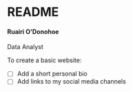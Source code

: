 # README

#### Ruairi O'Donohoe

Data Analyst


To create a basic website:
- [ ] Add a short personal bio
- [ ] Add links to my social media channels
